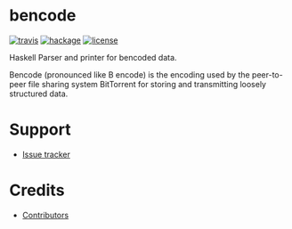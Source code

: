 # bencode

[![travis][badge-travis]][travis]
[![hackage][badge-hackage]][hackage]
[![license][badge-license]][license]

Haskell Parser and printer for bencoded data.

Bencode (pronounced like B encode) is the encoding used by the
peer-to-peer file sharing system BitTorrent for storing and
transmitting loosely structured data.


# Support

- [Issue tracker][issues]


# Credits

- [Contributors](https://github.com/creichert/bencode/graphs/contributors)


[badge-travis]: https://travis-ci.org/creichert/bencode.svg?branch=master
[travis]: https://travis-ci.org/creichert/bencode
[badge-hackage]: https://img.shields.io/hackage/v/bencode.svg?dummy
[hackage]: https://hackage.haskell.org/package/benchode
[badge-license]: https://img.shields.io/badge/license-BSD3-green.svg?dummy
[license]: https://github.com/creichert/bencode/blob/master/LICENSE
[issues]: https://github.com/creichert/bencode/issues
[Github]: https://github.com/creichert/bencode

